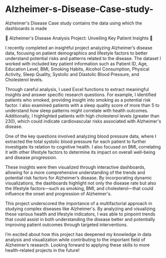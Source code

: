 # Alzheimer-s-Disease-Case-study-
Alzheimer's Disease Case study contains the data using which the dashboards is made


🌟 Alzheimer's Disease Analysis Project: Unveiling Key Patient Insights 🌟

I recently completed an insightful project analyzing Alzheimer’s disease data, focusing on patient demographics and lifestyle factors to better understand potential risks and patterns related to the disease. The dataset I worked with included key patient information such as Patient ID, Age, Education Level, BMI, Smoking Habits, Alcohol Consumption, Physical Activity, Sleep Quality, Systolic and Diastolic Blood Pressure, and Cholesterol levels.

Through careful analysis, I used Excel functions to extract meaningful insights and answer specific research questions. For example, I identified patients who smoked, providing insight into smoking as a potential risk factor. I also examined patients with a sleep quality score of more than 5 to understand how sleep patterns might correlate with health outcomes. Additionally, I highlighted patients with high cholesterol levels (greater than 230), which could indicate cardiovascular risks associated with Alzheimer's disease.

One of the key questions involved analyzing blood pressure data, where I extracted the total systolic blood pressure for each patient to further investigate its relation to cognitive health. I also focused on BMI, correlating it with other lifestyle factors to determine its impact on overall well-being and disease progression.

These insights were then visualized through interactive dashboards, allowing for a more comprehensive understanding of the trends and potential risk factors for Alzheimer’s disease. By incorporating dynamic visualizations, the dashboards highlight not only the disease rate but also the lifestyle factors—such as smoking, BMI, and cholesterol—that could influence the onset and progression of Alzheimer's.

This project underscored the importance of a multifactorial approach in studying complex diseases like Alzheimer's. By analyzing and visualizing these various health and lifestyle indicators, I was able to pinpoint trends that could assist in both understanding the disease better and potentially improving patient outcomes through targeted interventions.

I’m excited about how this project has deepened my knowledge in data analysis and visualization while contributing to the important field of Alzheimer’s research. Looking forward to applying these skills to more health-related projects in the future!
